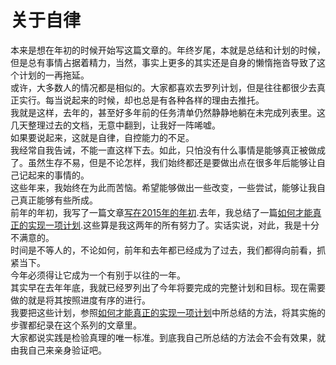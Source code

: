 # 关于自律

本来是想在年初的时候开始写这篇文章的。年终岁尾，本就是总结和计划的时候，但是总有事情占据着精力，当然，事实上更多的其实还是自身的懒惰拖沓导致了这个计划的一再拖延。  
或许，大多数人的情况都是相似的。大家都喜欢去罗列计划，但是往往都很少去真正实行。每当说起来的时候，却也总是有各种各样的理由去推托。  
我就是这样，去年的，甚至好多年前的任务清单仍然静静地躺在未完成列表里。这几天整理过去的文档，无意中翻到，让我好一阵唏嘘。  
如果要说起来，这就是自律，自控能力的不足。  
我经常自我告诫，不能一直这样下去。如此，只怕没有什么事情是能够真正被做成了。虽然生存不易，但是不论怎样，我们始终都还是要做出点在很多年后能够让自己记起来的事情的。  
这些年来，我始终在为此而苦恼。希望能够做出一些改变，一些尝试，能够让我自己真正能够有些所成。  
前年的年初，我写了一篇文章[写在2015年的年初](write-sth-at-the-beginning-of-the-2015.md).去年，我总结了一篇[如何才能真正的实现一项计划](how-to-finish-a-plan-successfully.md).这些算是我这两年的所有努力了。实话实说，对此，我是十分不满意的。  
时间是不等人的，不论如何，前年和去年都已经成为了过去，我们都得向前看，抓紧当下。  
今年必须得让它成为一个有别于以往的一年。  
其实早在去年年底，我就已经罗列出了今年将要完成的完整计划和目标。现在需要做的就是将其按照进度有序的进行。    
我要把这些计划，参照[如何才能真正的实现一项计划](how-to-finish-a-plan-successfully.md)中所总结的方法，将其实施的步骤都纪录在这个系列的文章里。  
大家都说实践是检验真理的唯一标准。到底我自己所总结的方法会不会有效果，就由我自己来亲身验证吧。  
